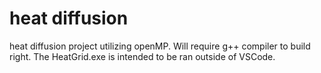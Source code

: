 # heat diffusion
 heat diffusion project utilizing openMP. Will require g++ compiler to build right.
 The HeatGrid.exe is intended to be ran outside of VSCode.
